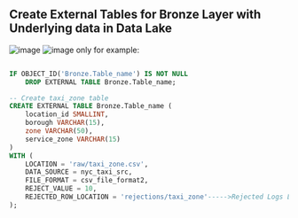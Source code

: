 ## Create External Tables for Bronze Layer with Underlying data in Data Lake

![image](https://github.com/user-attachments/assets/b928dc1c-d1ae-4d16-9716-60f8516cb314)
![image](https://github.com/user-attachments/assets/97dc6794-7951-4e6a-8006-651d464d1211)
only for example:
````sql

IF OBJECT_ID('Bronze.Table_name') IS NOT NULL
    DROP EXTERNAL TABLE Bronze.Table_name;

-- Create taxi_zone table
CREATE EXTERNAL TABLE Bronze.Table_name (
    location_id SMALLINT,
    borough VARCHAR(15),
    zone VARCHAR(50),
    service_zone VARCHAR(15)
)
WITH (
    LOCATION = 'raw/taxi_zone.csv',
    DATA_SOURCE = nyc_taxi_src,
    FILE_FORMAT = csv_file_format2,
    REJECT_VALUE = 10,
    REJECTED_ROW_LOCATION = 'rejections/taxi_zone'----->Rejected Logs Location
);


